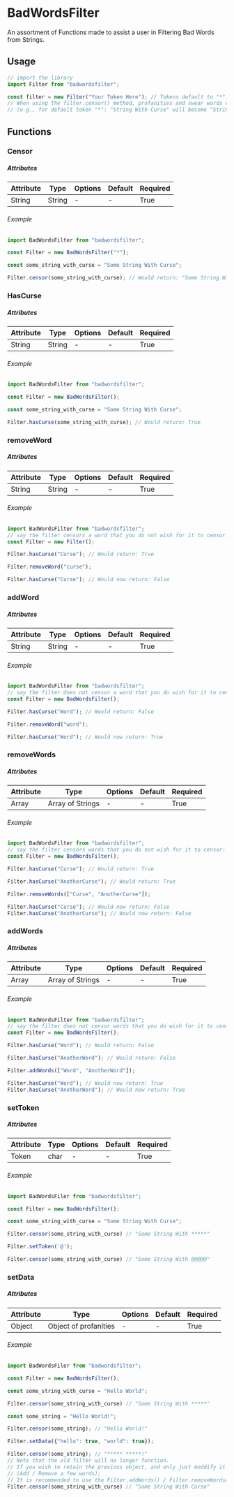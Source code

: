 # BadWordsFilter
An assortment of Functions made to assist a user in Filtering Bad Words from Strings.

## Usage

```js
// import the library
import Filter from "badwordsfilter";

const filter = new Filter("Your Token Here"); // Tokens default to "*".
// When using the filter.censor() method, profanities and swear words will be replaced with your token. 
// (e.g., for default token "*": "String With Curse" will become "String With *****")
```

## Functions

### Censor

##### Attributes

| Attribute | Type | Options | Default | Required |
| --------- | ---- | ------- | ---- | -------- |
| String | String | - | - | True |

###### Example
```js
import BadWordsFilter from "badwordsfilter";

const Filter = new BadWordsFilter("*");

const some_string_with_curse = "Some String With Curse";

Filter.censor(some_string_with_curse); // Would return: "Some String With *****"
```

### HasCurse

##### Attributes

| Attribute | Type | Options | Default | Required |
| --------- | ---- | ------- | ---- | -------- |
| String | String | - | - | True |

###### Example
```js
import BadWordsFilter from "badwordsfilter";

const Filter = new BadWordsFilter();

const some_string_with_curse = "Some String With Curse";

Filter.hasCurse(some_string_with_curse); // Would return: True
```

### removeWord

##### Attributes

| Attribute | Type | Options | Default | Required |
| --------- | ---- | ------- | ---- | -------- |
| String | String | - | - | True |

###### Example
```js
import BadWordsFilter from "badwordsfilter";
// say the filter censors a word that you do not wish for it to censor:
const Filter = new Filter();

Filter.hasCurse("Curse"); // Would return: True

Filter.removeWord("curse");

Filter.hasCurse("Curse"); // Would now return: False

```

### addWord

##### Attributes

| Attribute | Type | Options | Default | Required |
| --------- | ---- | ------- | ---- | -------- |
| String | String | - | - | True |

###### Example
```js
import BadWordsFilter from "badwordsfilter";
// say the filter does not censor a word that you do wish for it to censor:
const Filter = new BadWordsFilter();

Filter.hasCurse("Word"); // Would return: False

Filter.removeWord("word");

Filter.hasCurse("Word"); // Would now return: True

```
### removeWords

##### Attributes

| Attribute | Type | Options | Default | Required |
| --------- | ---- | ------- | ---- | -------- |
| Array | Array of Strings  | - | - | True |

###### Example
```js
import BadWordsFilter from "badwordsfilter";
// say the filter censors words that you do not wish for it to censor:
const Filter = new BadWordsFilter();

Filter.hasCurse("Curse"); // Would return: True

Filter.hasCurse("AnotherCurse"); // Would return: True

Filter.removeWords(["Curse", "AnotherCurse"]);

Filter.hasCurse("Curse"); // Would now return: False
Filter.hasCurse("AnotherCurse"); // Would now return: False
```
### addWords

##### Attributes

| Attribute | Type | Options | Default | Required |
| --------- | ---- | ------- | ---- | -------- |
| Array | Array of Strings  | - | - | True |

###### Example
```js
import BadWordsFilter from "badwordsfilter";
// say the filter does not censor words that you do wish for it to censor:
const Filter = new BadWordsFilter();

Filter.hasCurse("Word"); // Would return: False

Filter.hasCurse("AnotherWord"); // Would return: False

Filter.addWords(["Word", "AnotherWord"]);

Filter.hasCurse("Word"); // Would now return: True
Filter.hasCurse("AnotherWord"); // Would now return: True
```

### setToken

##### Attributes

| Attribute | Type | Options | Default | Required |
| --------- | ---- | ------- | ---- | -------- |
| Token | char | - | - | True |

###### Example
```js
import BadWordsFiler from "badwordsfilter";

const Filter = new BadWordsFilter();

const some_string_with_curse = "Some String With Curse";

Filter.censor(some_string_with_curse) // "Some String With *****"

Filter.setToken('@');

Filter.censor(some_string_with_curse) // "Some String With @@@@@"

```
### setData

##### Attributes

| Attribute | Type | Options | Default | Required |
| --------- | ---- | ------- | ---- | -------- |
| Object | Object of profanities | - | - | True |

###### Example
```js
import BadWordsFiler from "badwordsfilter";

const Filter = new BadWordsFilter();

const some_string_with_curse = "Hello World";

Filter.censor(some_string_with_curse) // "Some String With *****"

const some_string = "Hello World!";

Filter.censor(some_string); // "Hello World!"

Filter.setData({"hello": true, "world": true});

Filter.censor(some_string); // "***** *****!"
// Note that the old filter will no longer function.
// If you wish to retain the previous object, and only just moddify it slighty:
// (Add / Remove a few words);
// It is recommended to use the Filter.addWords() / Filter.removeWords() functions instead.
Filter.censor(some_string_with_curse) // "Some String With Curse"
```


